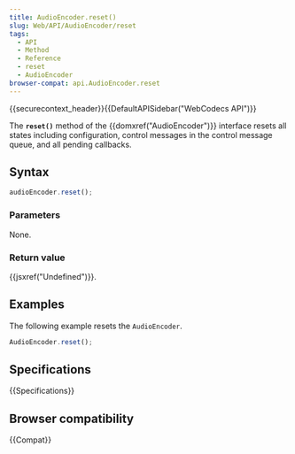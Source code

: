 ```yaml
---
title: AudioEncoder.reset()
slug: Web/API/AudioEncoder/reset
tags:
  - API
  - Method
  - Reference
  - reset
  - AudioEncoder
browser-compat: api.AudioEncoder.reset
---
```

{{securecontext_header}}{{DefaultAPISidebar("WebCodecs API")}}

The **`reset()`** method of the {{domxref("AudioEncoder")}} interface resets all states including configuration, control messages in the control message queue, and all pending callbacks.

## Syntax

```js
audioEncoder.reset();
```

### Parameters

None.

### Return value

{{jsxref("Undefined")}}.

## Examples

The following example resets the `AudioEncoder`.

```js
AudioEncoder.reset();
```

## Specifications

{{Specifications}}

## Browser compatibility

{{Compat}}
